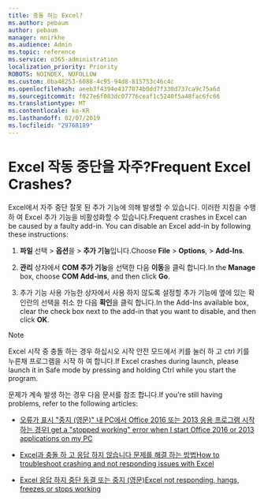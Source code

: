 ```yaml
---
title: 충돌 하는 Excel?
ms.author: pebaum
author: pebaum
manager: mnirkhe
ms.audience: Admin
ms.topic: reference
ms.service: o365-administration
localization_priority: Priority
ROBOTS: NOINDEX, NOFOLLOW
ms.custom: 0ba48253-6088-4c95-94d8-815753c46c4c
ms.openlocfilehash: aeeb3f4394e4377074b0dd7f330d737ca9c75a6d
ms.sourcegitcommit: f027e6f083dc07776ceaf1c5240f5a48fac6fc66
ms.translationtype: MT
ms.contentlocale: ko-KR
ms.lasthandoff: 02/07/2019
ms.locfileid: "29768189"
---
```

# <a name="frequent-excel-crashes"></a><span data-ttu-id="93689-102">Excel 작동 중단을 자주?</span><span class="sxs-lookup"><span data-stu-id="93689-102">Frequent Excel Crashes?</span></span>

<span data-ttu-id="93689-p101">Excel에서 자주 중단 잘못 된 추가 기능에 의해 발생할 수 있습니다. 이러한 지침을 수행 하 여 Excel 추가 기능을 비활성화할 수 있습니다.</span><span class="sxs-lookup"><span data-stu-id="93689-p101">Frequent crashes in Excel can be caused by a faulty add-in. You can disable an Excel add-in by following these instructions:</span></span>
  
1. <span data-ttu-id="93689-105">**파일** 선택 \> **옵션**을 \> **추가 기능**입니다.</span><span class="sxs-lookup"><span data-stu-id="93689-105">Choose **File** \> **Options**, \> **Add-Ins**.</span></span>
    
2. <span data-ttu-id="93689-106">**관리** 상자에서 **COM 추가 기능**을 선택한 다음 **이동**을 클릭 합니다.</span><span class="sxs-lookup"><span data-stu-id="93689-106">In the **Manage** box, choose **COM Add-ins**, and then click **Go**.</span></span>
    
3. <span data-ttu-id="93689-107">추가 기능 사용 가능한 상자에서 사용 하지 않도록 설정할 추가 기능에 옆에 있는 확인란의 선택을 취소 한 다음 **확인**을 클릭 합니다.</span><span class="sxs-lookup"><span data-stu-id="93689-107">In the Add-Ins available box, clear the check box next to the add-in that you want to disable, and then click **OK**.</span></span>
    
> [!NOTE]
> <span data-ttu-id="93689-108">Excel 시작 중 충돌 하는 경우 하십시오 시작 안전 모드에서 키를 눌러 하 고 ctrl 키를 누른채 프로그램을 시작 하 여 합니다.</span><span class="sxs-lookup"><span data-stu-id="93689-108">If Excel crashes during launch, please launch it in Safe mode by pressing and holding Ctrl while you start the program.</span></span> 
  
<span data-ttu-id="93689-109">문제가 계속 발생 하는 경우 다음 문서를 참조 합니다.</span><span class="sxs-lookup"><span data-stu-id="93689-109">If you're still having problems, refer to the following articles:</span></span>
  
- [<span data-ttu-id="93689-110">오류가 표시 "중지 (영문)" 내 PC에서 Office 2016 또는 2013 응용 프로그램 시작 하는 경우</span><span class="sxs-lookup"><span data-stu-id="93689-110">I get a "stopped working" error when I start Office 2016 or 2013 applications on my PC</span></span>](https://support.office.com/article/52bd7985-4e99-4a35-84c8-2d9b8301a2fa.aspx)
    
- [<span data-ttu-id="93689-111">Excel과 충돌 하 고 응답 하지 않습니다 문제를 해결 하는 방법</span><span class="sxs-lookup"><span data-stu-id="93689-111">How to troubleshoot crashing and not responding issues with Excel</span></span>](https://support.microsoft.com/help/2758592/how-to-troubleshoot-crashing-and-not-responding-issues-with-excel)
    
- [<span data-ttu-id="93689-112">Excel 응답 하지 중단 동결 또는 중지 (영문)</span><span class="sxs-lookup"><span data-stu-id="93689-112">Excel not responding, hangs, freezes or stops working</span></span>](https://support.office.com/article/37e7d3c9-9e84-40bf-a805-4ca6853a1ff4.aspx)
    
